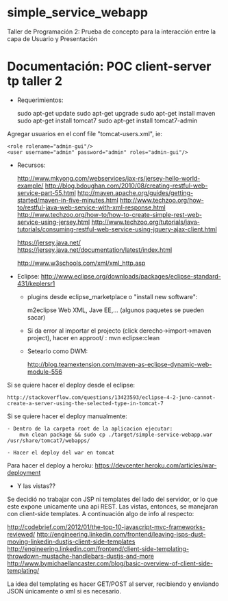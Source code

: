 simple_service_webapp
================

Taller de Programación 2: Prueba de concepto para la interacción entre la capa de Usuario y Presentación

# Documentación: POC client-server tp taller 2 

- Requerimientos:


	sudo apt-get update
	sudo apt-get upgrade
	sudo apt-get install maven
	sudo apt-get install tomcat7
	sudo apt-get install tomcat7-admin 

Agregar usuarios en el conf file "tomcat-users.xml", ie:
	
    <role rolename="admin-gui"/>
    <user username="admin" password="admin" roles="admin-gui"/>

- Recursos:

	http://www.mkyong.com/webservices/jax-rs/jersey-hello-world-example/
	http://blog.bdoughan.com/2010/08/creating-restful-web-service-part-55.html
	http://maven.apache.org/guides/getting-started/maven-in-five-minutes.html
	http://www.techzoo.org/how-to/restful-java-web-service-with-xml-response.html
	http://www.techzoo.org/how-to/how-to-create-simple-rest-web-service-using-jersey.html
	http://www.techzoo.org/tutorials/java-tutorials/consuming-restful-web-service-using-jquery-ajax-client.html
	
	https://jersey.java.net/
	https://jersey.java.net/documentation/latest/index.html

	http://www.w3schools.com/xml/xml_http.asp
	


- Eclipse: 
	http://www.eclipse.org/downloads/packages/eclipse-standard-431/keplersr1

	- plugins desde eclipse_marketplace o "install new software":
	
  		m2eclipse
  		Web XML, Jave EE,... (algunos paquetes se pueden sacar)

	- Si da error al importar el projecto (click derecho->import->maven project), hacer en approot/ :
		  mvn eclipse:clean
	
	- Setearlo como DWM:
  
	  http://blog.teamextension.com/maven-as-eclipse-dynamic-web-module-556

Si se quiere hacer el deploy desde el eclipse:

	http://stackoverflow.com/questions/13423593/eclipse-4-2-juno-cannot-create-a-server-using-the-selected-type-in-tomcat-7

Si se quiere hacer el deploy manualmente:

	- Dentro de la carpeta root de la aplicacion ejecutar:
		mvn clean package && sudo cp ./target/simple-service-webapp.war /usr/share/tomcat7/webapps/

	- Hacer el deploy del war en tomcat


Para hacer el deploy a heroku:
  https://devcenter.heroku.com/articles/war-deployment
  
  
  
 - Y las vistas??
 
 Se decidió no trabajar con JSP ni templates del lado del servidor, or lo que este expone unicamente una api REST. Las vistas, entonces, se manejaran con client-side templates. A continuación algo de info al respecto:
 
 http://codebrief.com/2012/01/the-top-10-javascript-mvc-frameworks-reviewed/
 http://engineering.linkedin.com/frontend/leaving-jsps-dust-moving-linkedin-dustjs-client-side-templates
 http://engineering.linkedin.com/frontend/client-side-templating-throwdown-mustache-handlebars-dustjs-and-more
 http://www.bymichaellancaster.com/blog/basic-overview-of-client-side-templating/
 
 La idea del templating es hacer GET/POST al server, recibiendo y enviando JSON únicamente o xml si es necesario.
 
